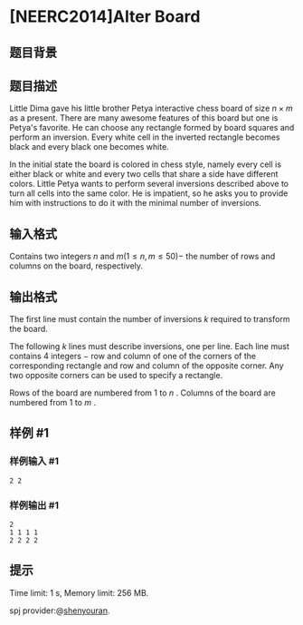 # [NEERC2014]Alter Board

## 题目背景



## 题目描述

Little Dima gave his little brother Petya interactive chess board of size $n \times m$ as a present. There are many awesome features of this board but one is Petya's favorite. He can choose any rectangle formed by board squares and perform an inversion. Every white cell in the inverted rectangle becomes black and every black one becomes white.

In the initial state the board is colored in chess style, namely every cell is either black or white and every two cells that share a side have different colors. Little Petya wants to perform several inversions described above to turn all cells into the same color. He is impatient, so he asks you to provide him with instructions to do it with the minimal number of inversions.

## 输入格式

Contains two integers $n$ and $m (1 \le n , m \le 50) -$ the number of rows and columns on the board, respectively.

## 输出格式


The first line must contain the number of inversions $k$ required to transform the board.

The following $k$ lines must describe inversions, one per line. Each line must contains $4$ integers $-$ row and column of one of the corners of the corresponding rectangle and row and column of the opposite corner. Any two opposite corners can be used to specify a rectangle.

Rows of the board are numbered from $1$ to $n$ . Columns of the board are numbered from $1$ to $m$ . 

## 样例 #1

### 样例输入 #1
```
2 2
```

### 样例输出 #1

```
2
1 1 1 1
2 2 2 2
```

## 提示

Time limit: 1 s, Memory limit: 256 MB. 

spj provider:@[shenyouran](/user/137367).
